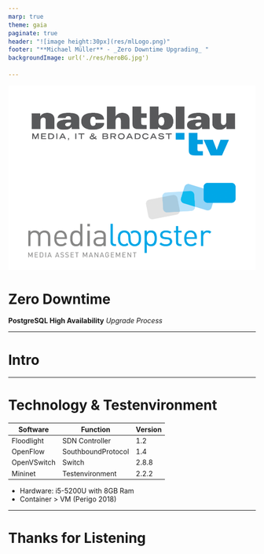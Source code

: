 ```yaml
---
marp: true
theme: gaia
paginate: true
header: "![image height:30px](res/mlLogo.png)"
footer: "**Michael Müller** - _Zero Downtime Upgrading_ "
backgroundImage: url('./res/heroBG.jpg')

---
```

<style>
  header {
      position: absolute;
      left: 1180px;
  }
</style>

<!-- 
_header: ""
_footer: ""  
_paginate: false
_class: lead
-->

<style scoped>
    section {
        font-size: 45px;
        padding-left: 0px;
    }
</style>

![bg left:40% contain](./res/LogoKombi.png)
# **Zero Downtime**

**PostgreSQL High Availability**
*Upgrade Process*

---
<!-- _footer: "Michael Müller - SDN on ACIDs // Image from [OpenNetworking](https://www.opennetworking.org/sdn-definition/)" -->

# **Intro**



---

# **Technology & Testenvironment**

| Software  |Function          |Version|
|-----------|------------------|-------|
|Floodlight |SDN Controller    |1.2    |
|OpenFlow   |SouthboundProtocol|1.4    |
|OpenVSwitch|Switch            |2.8.8  |
|Mininet    |Testenvironment   |2.2.2  |

- Hardware: i5-5200U with 8GB Ram
- Container > VM (Perigo 2018)

<!--

-->

--- 
<!--  _paginate: false -->
<style scoped>
  footer {
      bottom: 50px;
      left: 30px;
  }

  section {
      font-size: 90px;
      padding-bottom: 0px;
      padding: 50px;
  }
</style>


# **Thanks for Listening**

<!--The End-->